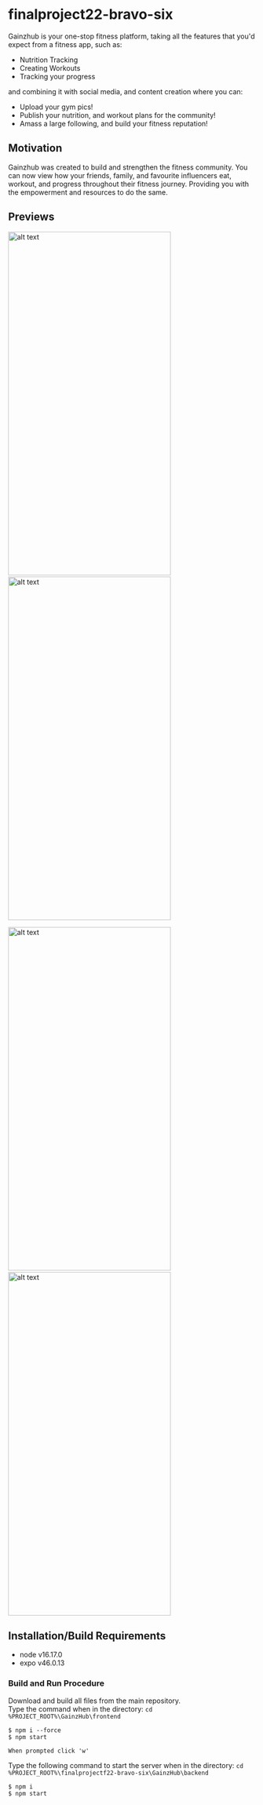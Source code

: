 # finalproject22-bravo-six
Gainzhub is your one-stop fitness platform, taking all the features that you'd expect from a fitness app, such as:
* Nutrition Tracking
* Creating Workouts
* Tracking your progress 

and combining it with social media, and content creation where you can:

* Upload your gym pics!
* Publish your nutrition, and workout plans for the community!
* Amass a large following, and build your fitness reputation!

## Motivation

Gainzhub was created to build and strengthen the fitness community. You can now view how your friends, family, and favourite influencers eat, workout, and progress throughout their fitness journey. Providing you with the empowerment and resources to do the same.


## Previews
<img src="https://user-images.githubusercontent.com/62628923/208286213-6a0024b5-2942-4262-b5e9-533db7a33daf.png" alt="alt text" width="331" height="700">&nbsp;&nbsp;&nbsp;&nbsp;<img src="https://user-images.githubusercontent.com/62628923/208286218-f8509223-179a-4b3d-b956-a552a13a5ec4.png" alt="alt text" width="331" height="700">

<img src="https://user-images.githubusercontent.com/62628923/208286292-bc40a5ff-dfa6-4cac-9131-6340aad566b1.png" alt="alt text" width="331" height="700">&nbsp;&nbsp;&nbsp;&nbsp;<img src="https://user-images.githubusercontent.com/62628923/208286298-accb78af-aa61-4591-812f-f2f9cdf6a66e.png" alt="alt text" width="331" height="700">

## Installation/Build Requirements
* node v16.17.0
* expo v46.0.13

### Build and Run Procedure

Download and build all files from the main repository. \
Type the command when in the directory: `cd %PROJECT_ROOT%\GainzHub\frontend`
```
$ npm i --force
$ npm start

When prompted click 'w'
```
Type the following command to start the server when in the directory: `cd %PROJECT_ROOT%\finalprojectf22-bravo-six\GainzHub\backend`
```
$ npm i
$ npm start
```


